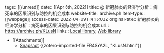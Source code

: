 tags:: [[/unread]]
date:: [[Apr 6th, 2022]]
title:: @ 新冠肺炎的经济学分析：病死率的因果识别与防控的机会成本
website-title:: archive.ph
item-type:: [[webpage]]
access-date:: 2022-04-09T14:16:03Z
original-title:: 新冠肺炎的经济学分析：病死率的因果识别与防控的机会成本
url:: https://archive.ph/KLusN
links:: [Local library](zotero://select/library/items/NXQ7WZ4K), [Web library](https://www.zotero.org/users/8940609/items/NXQ7WZ4K)

- [[Attachments]]
	- [Snapshot](https://archive.ph/KLusN) {{zotero-imported-file FR4SYA2L, "KLusN.html"}}